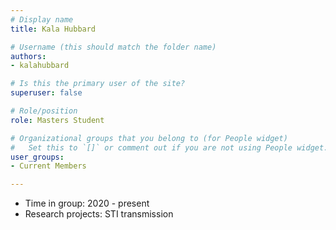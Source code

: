 ```yaml
---
# Display name
title: Kala Hubbard

# Username (this should match the folder name)
authors:
- kalahubbard

# Is this the primary user of the site?
superuser: false

# Role/position
role: Masters Student

# Organizational groups that you belong to (for People widget)
#   Set this to `[]` or comment out if you are not using People widget.
user_groups:
- Current Members

---
```


* Time in group: 2020 - present
* Research projects: STI transmission 
